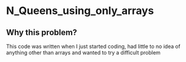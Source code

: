 # N_Queens_using_only_arrays

## Why this problem?
This code was written when I just started coding, had little to no idea of anything other than arrays and wanted to try a difficult problem